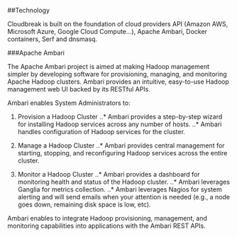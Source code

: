 ##Technology

Cloudbreak is built on the foundation of cloud providers API (Amazon AWS, Microsoft Azure, Google Cloud Compute...), Apache Ambari, Docker containers, Serf and dnsmasq.

###Apache Ambari

The Apache Ambari project is aimed at making Hadoop management simpler by developing software for provisioning, managing, and monitoring Apache Hadoop clusters. Ambari provides an intuitive, easy-to-use Hadoop management web UI backed by its RESTful APIs.

Ambari enables System Administrators to:

1. Provision a Hadoop Cluster
..* Ambari provides a step-by-step wizard for installing Hadoop services across any number of hosts.
..* Ambari handles configuration of Hadoop services for the cluster.

2. Manage a Hadoop Cluster
..* Ambari provides central management for starting, stopping, and reconfiguring Hadoop services across the entire cluster.

3. Monitor a Hadoop Cluster
..* Ambari provides a dashboard for monitoring health and status of the Hadoop cluster.
..* Ambari leverages Ganglia for metrics collection.
..* Ambari leverages Nagios for system alerting and will send emails when your attention is needed (e.g., a node goes down, remaining disk space is low, etc).

Ambari enables to integrate Hadoop provisioning, management, and monitoring capabilities into applications with the Ambari REST APIs.
